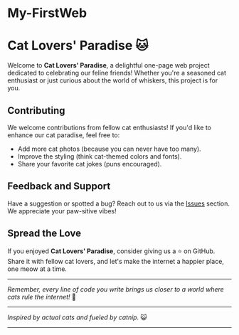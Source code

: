# My-FirstWeb


# Cat Lovers' Paradise 🐱

Welcome to **Cat Lovers' Paradise**, a delightful one-page web project dedicated to celebrating our feline friends! Whether you're a seasoned cat enthusiast or just curious about the world of whiskers, this project is for you.


## Contributing

We welcome contributions from fellow cat enthusiasts! If you'd like to enhance our cat paradise, feel free to:

- Add more cat photos (because you can never have too many).
- Improve the styling (think cat-themed colors and fonts).
- Share your favorite cat jokes (puns encouraged).

## Feedback and Support

Have a suggestion or spotted a bug? Reach out to us via the [Issues]() section. We appreciate your paw-sitive vibes!

## Spread the Love

If you enjoyed **Cat Lovers' Paradise**, consider giving us a ⭐️ on GitHub. Share it with fellow cat lovers, and let's make the internet a happier place, one meow at a time.

---

*Remember, every line of code you write brings us closer to a world where cats rule the internet!* 🐾

---

*Inspired by actual cats and fueled by catnip.* 😺

---

